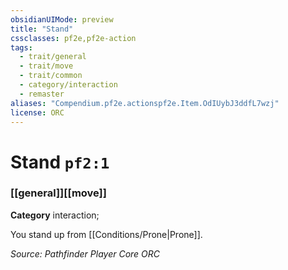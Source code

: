 ```yaml
---
obsidianUIMode: preview
title: "Stand"
cssclasses: pf2e,pf2e-action
tags:
  - trait/general
  - trait/move
  - trait/common
  - category/interaction
  - remaster
aliases: "Compendium.pf2e.actionspf2e.Item.OdIUybJ3ddfL7wzj"
license: ORC
---
```

# Stand `pf2:1`

### [[general]][[move]]

**Category** interaction; 




You stand up from [[Conditions/Prone|Prone]].

*Source: Pathfinder Player Core*
*ORC*